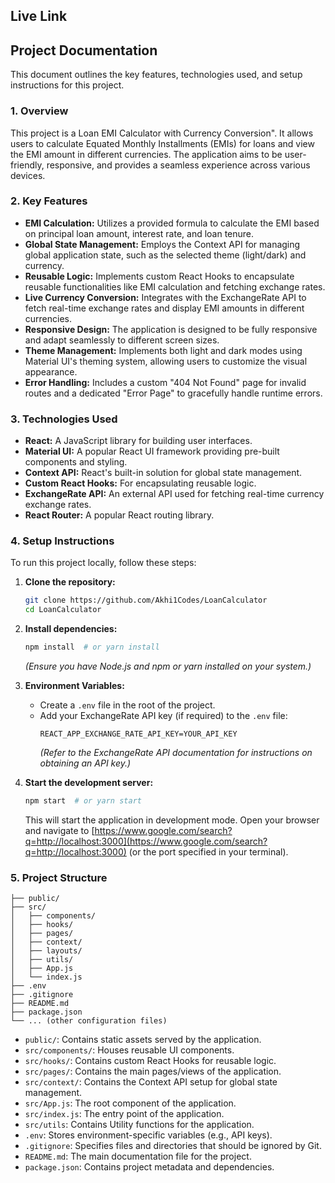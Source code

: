 ## Live Link

## Project Documentation

This document outlines the key features, technologies used, and setup instructions for this project.

### 1\. Overview

This project is a Loan EMI Calculator with Currency Conversion". It allows users to calculate Equated Monthly Installments (EMIs) for loans and view the EMI amount in different currencies. The application aims to be user-friendly, responsive, and provides a seamless experience across various devices.

### 2\. Key Features

- **EMI Calculation:** Utilizes a provided formula to calculate the EMI based on principal loan amount, interest rate, and loan tenure.
- **Global State Management:** Employs the Context API for managing global application state, such as the selected theme (light/dark) and currency.
- **Reusable Logic:** Implements custom React Hooks to encapsulate reusable functionalities like EMI calculation and fetching exchange rates.
- **Live Currency Conversion:** Integrates with the ExchangeRate API to fetch real-time exchange rates and display EMI amounts in different currencies.
- **Responsive Design:** The application is designed to be fully responsive and adapt seamlessly to different screen sizes.
- **Theme Management:** Implements both light and dark modes using Material UI's theming system, allowing users to customize the visual appearance.
- **Error Handling:** Includes a custom "404 Not Found" page for invalid routes and a dedicated "Error Page" to gracefully handle runtime errors.

### 3\. Technologies Used

- **React:** A JavaScript library for building user interfaces.
- **Material UI:** A popular React UI framework providing pre-built components and styling.
- **Context API:** React's built-in solution for global state management.
- **Custom React Hooks:** For encapsulating reusable logic.
- **ExchangeRate API:** An external API used for fetching real-time currency exchange rates.
- **React Router:** A popular React routing library.

### 4\. Setup Instructions

To run this project locally, follow these steps:

1.  **Clone the repository:**

    ```bash
    git clone https://github.com/Akhi1Codes/LoanCalculator
    cd LoanCalculator
    ```

2.  **Install dependencies:**

    ```bash
    npm install  # or yarn install
    ```

    _(Ensure you have Node.js and npm or yarn installed on your system.)_

3.  **Environment Variables:**

    - Create a `.env` file in the root of the project.
    - Add your ExchangeRate API key (if required) to the `.env` file:
      ```
      REACT_APP_EXCHANGE_RATE_API_KEY=YOUR_API_KEY
      ```
      _(Refer to the ExchangeRate API documentation for instructions on obtaining an API key.)_

4.  **Start the development server:**

    ```bash
    npm start  # or yarn start
    ```

    This will start the application in development mode. Open your browser and navigate to [https://www.google.com/search?q=http://localhost:3000](https://www.google.com/search?q=http://localhost:3000) (or the port specified in your terminal).

### 5\. Project Structure

```
├── public/
├── src/
│   ├── components/
│   ├── hooks/
│   ├── pages/
│   ├── context/
│   ├── layouts/
│   ├── utils/
│   ├── App.js
│   └── index.js
├── .env
├── .gitignore
├── README.md
├── package.json
└── ... (other configuration files)
```

- `public/`: Contains static assets served by the application.
- `src/components/`: Houses reusable UI components.
- `src/hooks/`: Contains custom React Hooks for reusable logic.
- `src/pages/`: Contains the main pages/views of the application.
- `src/context/`: Contains the Context API setup for global state management.
- `src/App.js`: The root component of the application.
- `src/index.js`: The entry point of the application.
- `src/utils`: Contains Utility functions for the application.
- `.env`: Stores environment-specific variables (e.g., API keys).
- `.gitignore`: Specifies files and directories that should be ignored by Git.
- `README.md`: The main documentation file for the project.
- `package.json`: Contains project metadata and dependencies.

